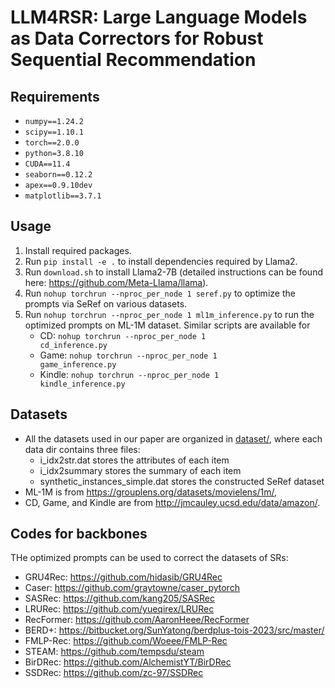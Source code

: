 # LLM4RSR: Large Language Models as Data Correctors for Robust Sequential Recommendation

## Requirements
- `numpy==1.24.2`
- `scipy==1.10.1`
- `torch==2.0.0`
- `python=3.8.10`
- `CUDA==11.4`
- `seaborn==0.12.2`
- `apex==0.9.10dev`
- `matplotlib==3.7.1`

## Usage
1. Install required packages.
2. Run <code>pip install -e .</code> to install dependencies required by Llama2.
3. Run <code>download.sh</code> to install Llama2-7B (detailed instructions can be found here: https://github.com/Meta-Llama/llama).
4. Run <code>nohup torchrun --nproc_per_node 1 seref.py</code> to optimize the prompts via SeRef on various datasets. 
5. Run <code>nohup torchrun --nproc_per_node 1 ml1m_inference.py</code> to run the optimized prompts on ML-1M dataset. Similar scripts are available for
   - CD: <code>nohup torchrun --nproc_per_node 1 cd_inference.py</code>
   - Game: <code>nohup torchrun --nproc_per_node 1 game_inference.py</code>
   - Kindle: <code>nohup torchrun --nproc_per_node 1 kindle_inference.py</code>


## Datasets
- All the datasets used in our paper are organized in [dataset/](dataset/), where each data dir contains three files:
  - i_idx2str.dat stores the attributes of each item
  - i_idx2summary stores the summary of each item
  - synthetic_instances_simple.dat stores the constructed SeRef dataset
- ML-1M is from https://grouplens.org/datasets/movielens/1m/,
- CD, Game, and Kindle are from http://jmcauley.ucsd.edu/data/amazon/.



## Codes for backbones
THe optimized prompts can be used to correct the datasets of SRs:
- GRU4Rec: https://github.com/hidasib/GRU4Rec
- Caser: https://github.com/graytowne/caser_pytorch
- SASRec: https://github.com/kang205/SASRec
- LRURec: https://github.com/yueqirex/LRURec
- RecFormer: https://github.com/AaronHeee/RecFormer
- BERD+: https://bitbucket.org/SunYatong/berdplus-tois-2023/src/master/
- FMLP-Rec: https://github.com/Woeee/FMLP-Rec
- STEAM: https://github.com/tempsdu/steam
- BirDRec: https://github.com/AlchemistYT/BirDRec
- SSDRec: https://github.com/zc-97/SSDRec
